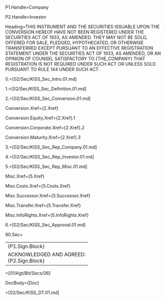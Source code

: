 P1.Handle=Company

P2.Handle=Investor

Heading=<span style="text-transform: uppercase">THIS INSTRUMENT AND THE SECURITIES ISSUABLE UPON THE CONVERSION HEREOF HAVE NOT BEEN REGISTERED UNDER THE SECURITIES ACT OF 1933, AS AMENDED. THEY MAY NOT BE SOLD, OFFERED FOR SALE, PLEDGED, HYPOTHECATED, OR OTHERWISE TRANSFERRED EXCEPT PURSUANT TO AN EFFECTIVE REGISTRATION STATEMENT UNDER THE SECURITIES ACT OF 1933, AS AMENDED, OR AN OPINION OF COUNSEL SATISFACTORY TO {the_Company} THAT REGISTRATION IS NOT REQUIRED UNDER SUCH ACT OR UNLESS SOLD PURSUANT TO RULE 144 UNDER SUCH ACT.</span>

0.=[02/Sec/KISS_Sec_Intro.01.md]

1.=[02/Sec/KISS_Sec_Definition.01.md]

2.=[02/Sec/KISS_Sec_Conversion.01.md]

Conversion.Xref={2.Xref}

Conversion.Equity.Xref={2.Xref}.1

Conversion.Corporate.Xref={2.Xref}.2

Conversion.Maturity.Xref={2.Xref}.3

3.=[02/Sec/KISS_Sec_Rep_Company.01.md]

4.=[02/Sec/KISS_Sec_Rep_Investor.01.md]

5.=[02/Sec/KISS_Sec_Rep_Misc.01.md]

Misc.Xref={5.Xref}

Misc.Costs.Xref={5.Costs.Xref}

Misc.Successor.Xref={5.Successor.Xref}

Misc.Transfer.Xref={5.Transfer.Xref}

Misc.InfoRights.Xref={5.InfoRights.Xref}

6.=[02/Sec/KISS_Sec_Approval.01.md]


90.Sec=<table><tr><td valign="top">{P1.Sign.Block}</td></tr><tr><td valign="top">ACKNOWLEDGED AND AGREED:<br>{P2.Sign.Block}</td></tr></table>

=[01/Agt/Bit/Secs/06]

DocBody={Doc}

=[02/Sec/KISS_DT.01.md]